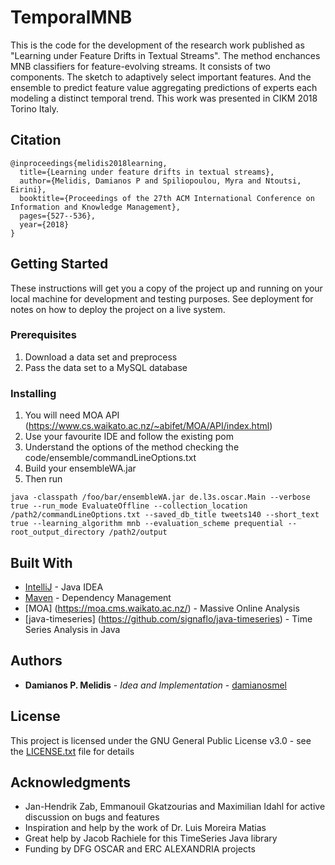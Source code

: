 # TemporalMNB

This is the code for the development of the research work published as "Learning under Feature Drifts in Textual Streams". The method enchances MNB classifiers for feature-evolving streams. It consists of two components. The sketch to adaptively select important features. And the ensemble to predict feature value aggregating predictions of experts each modeling a distinct temporal trend. This work was presented in CIKM 2018 Torino Italy.

## Citation
```
@inproceedings{melidis2018learning,
  title={Learning under feature drifts in textual streams},
  author={Melidis, Damianos P and Spiliopoulou, Myra and Ntoutsi, Eirini},
  booktitle={Proceedings of the 27th ACM International Conference on Information and Knowledge Management},
  pages={527--536},
  year={2018}
}
```


## Getting Started

These instructions will get you a copy of the project up and running on your local machine for development and testing purposes. See deployment for notes on how to deploy the project on a live system.

### Prerequisites

1) Download a data set and preprocess
2) Pass the data set to a MySQL database

### Installing

1) You will need MOA API (https://www.cs.waikato.ac.nz/~abifet/MOA/API/index.html)
2) Use your favourite IDE and follow the existing pom
3) Understand the options of the method checking the code/ensemble/commandLineOptions.txt
4) Build your ensembleWA.jar
5) Then run 

```
java -classpath /foo/bar/ensembleWA.jar de.l3s.oscar.Main --verbose true --run_mode EvaluateOffline --collection_location /path2/commandLineOptions.txt --saved_db_title tweets140 --short_text true --learning_algorithm mnb --evaluation_scheme prequential --root_output_directory /path2/output
```
## Built With

* [IntelliJ](https://www.jetbrains.com/idea/) - Java IDEA
* [Maven](https://maven.apache.org/) - Dependency Management
* [MOA] (https://moa.cms.waikato.ac.nz/) - Massive Online Analysis
* [java-timeseries] (https://github.com/signaflo/java-timeseries) - Time Series Analysis in Java

## Authors

* **Damianos P. Melidis** - *Idea and Implementation* - [damianosmel](https://github.com/damianosmel)

## License

This project is licensed under the GNU General Public License v3.0 - see the [LICENSE.txt](LICENSE.txt) file for details

## Acknowledgments

* Jan-Hendrik Zab, Emmanouil Gkatzourias and Maximilian Idahl for active discussion on bugs and features
* Inspiration and help by the work of Dr. Luis Moreira Matias
* Great help by Jacob Rachiele for this TimeSeries Java library
* Funding by DFG OSCAR and ERC ALEXANDRIA projects
